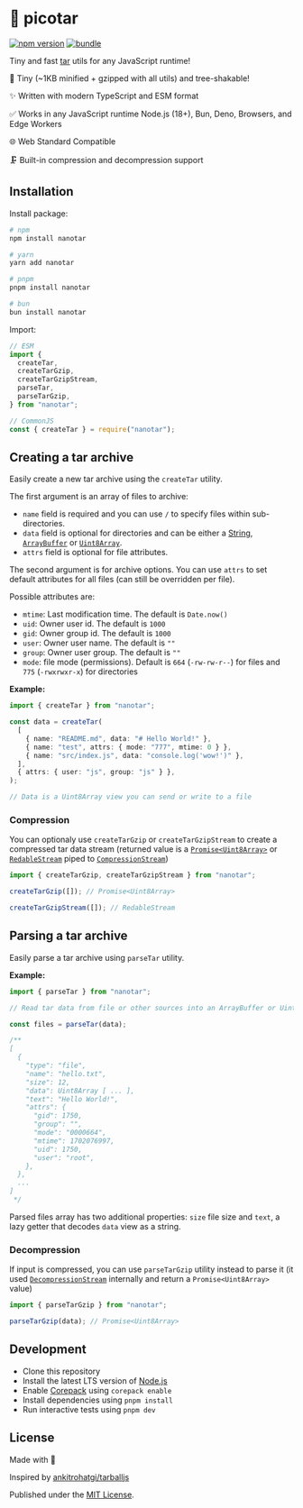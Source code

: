 # 📼 picotar

[![npm version][npm-version-src]][npm-version-href]
[![bundle][bundle-src]][bundle-href]

<!-- [![npm downloads][npm-downloads-src]][npm-downloads-href] -->
<!-- [![Codecov][codecov-src]][codecov-href] -->

Tiny and fast [tar](<https://en.wikipedia.org/wiki/Tar_(computing)>) utils for any JavaScript runtime!

🌳 Tiny (~1KB minified + gzipped with all utils) and tree-shakable!

✨ Written with modern TypeScript and ESM format

✅ Works in any JavaScript runtime Node.js (18+), Bun, Deno, Browsers, and Edge Workers

🌐 Web Standard Compatible

🗜️ Built-in compression and decompression support

## Installation

Install package:

```sh
# npm
npm install nanotar

# yarn
yarn add nanotar

# pnpm
pnpm install nanotar

# bun
bun install nanotar
```

Import:

```js
// ESM
import {
  createTar,
  createTarGzip,
  createTarGzipStream,
  parseTar,
  parseTarGzip,
} from "nanotar";

// CommonJS
const { createTar } = require("nanotar");
```

## Creating a tar archive

Easily create a new tar archive using the `createTar` utility.

The first argument is an array of files to archive:

- `name` field is required and you can use `/` to specify files within sub-directories.
- `data` field is optional for directories and can be either a [String](https://developer.mozilla.org/en-US/docs/Web/JavaScript/Reference/Global_Objects/String), [`ArrayBuffer`](https://developer.mozilla.org/en-US/docs/Web/JavaScript/Reference/Global_Objects/ArrayBuffer) or [`Uint8Array`](https://developer.mozilla.org/en-US/docs/Web/JavaScript/Reference/Global_Objects/Uint8Array).
- `attrs` field is optional for file attributes.

The second argument is for archive options. You can use `attrs` to set default attributes for all files (can still be overridden per file).

Possible attributes are:

- `mtime`: Last modification time. The default is `Date.now()`
- `uid`: Owner user id. The default is `1000`
- `gid`: Owner group id. The default is `1000`
- `user`: Owner user name. The default is `""`
- `group`: Owner user group. The default is `""`
- `mode`: file mode (permissions). Default is `664` (`-rw-rw-r--`) for files and `775` (`-rwxrwxr-x`) for directories

**Example:**

```ts
import { createTar } from "nanotar";

const data = createTar(
  [
    { name: "README.md", data: "# Hello World!" },
    { name: "test", attrs: { mode: "777", mtime: 0 } },
    { name: "src/index.js", data: "console.log('wow!')" },
  ],
  { attrs: { user: "js", group: "js" } },
);

// Data is a Uint8Array view you can send or write to a file
```

### Compression

You can optionaly use `createTarGzip` or `createTarGzipStream` to create a compressed tar data stream (returned value is a [`Promise<Uint8Array>`](https://developer.mozilla.org/en-US/docs/Web/JavaScript/Reference/Global_Objects/Uint8Array) or [`RedableStream`](https://developer.mozilla.org/en-US/docs/Web/API/ReadableStream) piped to [`CompressionStream`](https://developer.mozilla.org/en-US/docs/Web/API/CompressionStream))

```js
import { createTarGzip, createTarGzipStream } from "nanotar";

createTarGzip([]); // Promise<Uint8Array>

createTarGzipStream([]); // RedableStream
```

## Parsing a tar archive

Easily parse a tar archive using `parseTar` utility.

**Example:**

```ts
import { parseTar } from "nanotar";

// Read tar data from file or other sources into an ArrayBuffer or Uint8Array

const files = parseTar(data);

/**
[
  {
    "type": "file",
    "name": "hello.txt",
    "size": 12,
    "data": Uint8Array [ ... ],
    "text": "Hello World!",
    "attrs": {
      "gid": 1750,
      "group": "",
      "mode": "0000664",
      "mtime": 1702076997,
      "uid": 1750,
      "user": "root",
    },
  },
  ...
]
 */
```

Parsed files array has two additional properties: `size` file size and `text`, a lazy getter that decodes `data` view as a string.

### Decompression

If input is compressed, you can use `parseTarGzip` utility instead to parse it (it used [`DecompressionStream`](https://developer.mozilla.org/en-US/docs/Web/API/DecompressionStream) internally and return a `Promise<Uint8Array>` value)

```js
import { parseTarGzip } from "nanotar";

parseTarGzip(data); // Promise<Uint8Array>
```

## Development

- Clone this repository
- Install the latest LTS version of [Node.js](https://nodejs.org/en/)
- Enable [Corepack](https://github.com/nodejs/corepack) using `corepack enable`
- Install dependencies using `pnpm install`
- Run interactive tests using `pnpm dev`

## License

Made with 💛

Inspired by [ankitrohatgi/tarballjs](https://github.com/ankitrohatgi/tarballjs)

Published under the [MIT License](./LICENSE).

<!-- Badges -->

[npm-version-src]: https://img.shields.io/npm/v/nanotar?style=flat&colorA=18181B&colorB=F0DB4F
[npm-version-href]: https://npmjs.com/package/nanotar
[npm-downloads-src]: https://img.shields.io/npm/dm/nanotar?style=flat&colorA=18181B&colorB=F0DB4F
[npm-downloads-href]: https://npmjs.com/package/nanotar
[codecov-src]: https://img.shields.io/codecov/c/gh/unjs/nanotar/main?style=flat&colorA=18181B&colorB=F0DB4F
[codecov-href]: https://codecov.io/gh/unjs/nanotar
[bundle-src]: https://img.shields.io/bundlephobia/minzip/nanotar?style=flat&colorA=18181B&colorB=F0DB4F
[bundle-href]: https://bundlephobia.com/result?p=nanotar
